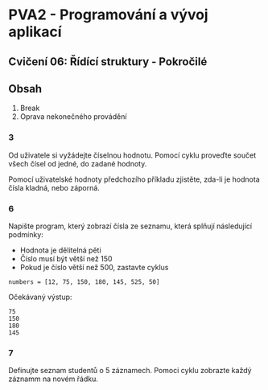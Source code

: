 # PVA2 - Programování a vývoj aplikací
## Cvičení 06: Řídící struktury - Pokročilé

## Obsah
1. Break
2. Oprava nekonečného provádění



### 3
Od uživatele si vyžádejte číselnou hodnotu. Pomocí cyklu proveďte součet všech čísel od jedné, do zadané hodnoty.

Pomocí uživatelské hodnoty předchozího příkladu zjistěte, zda-li je hodnota čísla kladná, nebo záporná. 



### 6
Napište program, který zobrazí čísla ze seznamu, která splňují následující podmínky:
* Hodnota je dělitelná pěti
* Číslo musí být větší než 150
* Pokud je číslo větší než 500, zastavte cyklus

`numbers = [12, 75, 150, 180, 145, 525, 50]`

Očekávaný výstup:
```
75
150
180
145
```

### 7
Definujte seznam studentů o 5 záznamech. Pomoci cyklu zobrazte každý záznamm na novém řádku.
